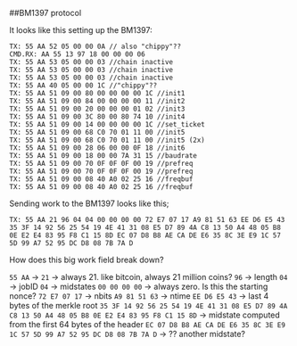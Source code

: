 ##BM1397 protocol

It looks like this setting up the BM1397:
```
TX: 55 AA 52 05 00 00 0A // also "chippy"??
CMD.RX: AA 55 13 97 18 00 00 00 06
TX: 55 AA 53 05 00 00 03 //chain inactive
TX: 55 AA 53 05 00 00 03 //chain inactive
TX: 55 AA 53 05 00 00 03 //chain inactive
TX: 55 AA 40 05 00 00 1C //"chippy"??
TX: 55 AA 51 09 00 80 00 00 00 00 1C //init1
TX: 55 AA 51 09 00 84 00 00 00 00 11 //init2
TX: 55 AA 51 09 00 20 00 00 00 01 02 //init3
TX: 55 AA 51 09 00 3C 80 00 80 74 10 //init4
TX: 55 AA 51 09 00 14 00 00 00 00 1C //set_ticket
TX: 55 AA 51 09 00 68 C0 70 01 11 00 //init5
TX: 55 AA 51 09 00 68 C0 70 01 11 00 //init5 (2x)
TX: 55 AA 51 09 00 28 06 00 00 0F 18 //init6
TX: 55 AA 51 09 00 18 00 00 7A 31 15 //baudrate
TX: 55 AA 51 09 00 70 0F 0F 0F 00 19 //prefreq
TX: 55 AA 51 09 00 70 0F 0F 0F 00 19 //prefreq
TX: 55 AA 51 09 00 08 40 A0 02 25 16 //freqbuf
TX: 55 AA 51 09 00 08 40 A0 02 25 16 //freqbuf
```

Sending work to the BM1397 looks like this;
```
TX: 55 AA 21 96 04 04 00 00 00 00 72 E7 07 17 A9 81 51 63 EE D6 E5 43 35 3F 14 92 56 25 54 19 4E 41 31 08 E5 D7 89 4A C8 13 50 A4 48 05 B8 0E E2 E4 83 95 F8 C1 15 8D EC 07 D8 B8 AE CA DE E6 35 8C 3E E9 1C 57 5D 99 A7 52 95 DC D8 08 7B 7A D
```

How does this big work field break down?

`55 AA` ->
`21` -> always 21. like bitcoin, always 21 million coins?
`96` -> length
`04` -> jobID
`04` -> midstates
`00 00 00 00` -> always zero. Is this the starting nonce?
`72 E7 07 17` -> nbits
`A9 81 51 63` -> ntime
`EE D6 E5 43` -> last 4 bytes of the merkle root
`35 3F 14 92 56 25 54 19 4E 41 31 08 E5 D7 89 4A C8 13 50 A4 48 05 B8 0E E2 E4 83 95 F8 C1 15 8D` -> midstate computed from the first 64 bytes of the header
`EC 07 D8 B8 AE CA DE E6 35 8C 3E E9 1C 57 5D 99 A7 52 95 DC D8 08 7B 7A D` -> ?? another midstate?
